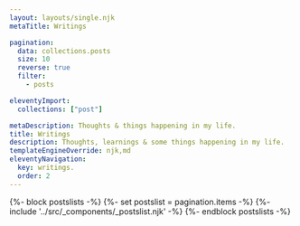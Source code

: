 ```yaml
---
layout: layouts/single.njk
metaTitle: Writings

pagination:
  data: collections.posts
  size: 10
  reverse: true
  filter:
    - posts

eleventyImport:
  collections: ["post"]

metaDescription: Thoughts & things happening in my life.
title: Writings
description: Thoughts, learnings & some things happening in my life.
templateEngineOverride: njk,md
eleventyNavigation:
  key: writings.
  order: 2
---
```



{%- block postslists -%}
  {%- set postslist = pagination.items -%}
  {%- include '../src/_components/_postslist.njk' -%}
{%- endblock postslists -%}




